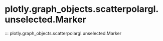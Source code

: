 # plotly.graph_objects.scatterpolargl.unselected.Marker

::: plotly.graph_objects.scatterpolargl.unselected.Marker
